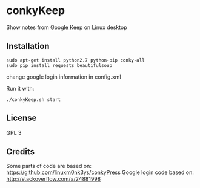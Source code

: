 conkyKeep
=========
Show notes from [Google Keep](https://keep.google.com/) on Linux desktop


Installation
------------

    sudo apt-get install python2.7 python-pip conky-all
    sudo pip install requests beautifulsoup


change google login information in config.xml

Run it with:

    ./conkyKeep.sh start


License
-------
GPL 3


Credits
-------
Some parts of code are based on: https://github.com/linuxm0nk3ys/conkyPress
Google login code based on: http://stackoverflow.com/a/24881998
